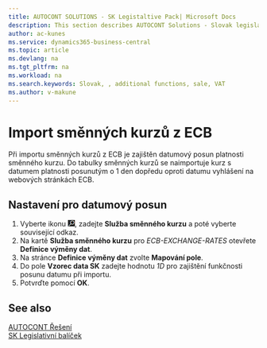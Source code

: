 ```yaml
---
title: AUTOCONT SOLUTIONS - SK Legistaltive Pack| Microsoft Docs
description: This section describes AUTOCONT Solutions - Slovak legislation
author: ac-kunes
ms.service: dynamics365-business-central
ms.topic: article
ms.devlang: na
ms.tgt_pltfrm: na
ms.workload: na
ms.search.keywords: Slovak, , additional functions, sale, VAT
ms.author: v-makune
---
```


# Import směnných kurzů z ECB

Při importu směnných kurzů z ECB je zajištěn datumový posun platnosti směnného kurzu.
Do tabulky směnných kurzů se naimportuje kurz s datumem platnosti posunutým o 1 den dopředu oproti datumu vyhlášení na webových stránkách ECB.

## Nastavení pro datumový posun

1. Vyberte ikonu ![Žárovky, která otevře funkci Řekněte mi](media/ui-search/search_small.png "Řekněte mi, co chcete dělat"), zadejte **Služba směnného kurzu** a poté vyberte související odkaz.
2. Na kartě **Služba směnného kurzu** pro *ECB-EXCHANGE-RATES* otevřete **Definice výměny dat**.
3. Na stránce **Definice výměny dat** zvolte **Mapování pole**.
4. Do pole **Vzorec data SK** zadejte hodnotu *1D* pro zajištění funkčnosti posunu datumu při importu.
5. Potvrďte pomocí **OK**.

## See also

[AUTOCONT Řešení](../index.md)  
[SK Legislativní balíček](ac-sk-legislative-pack.md)
